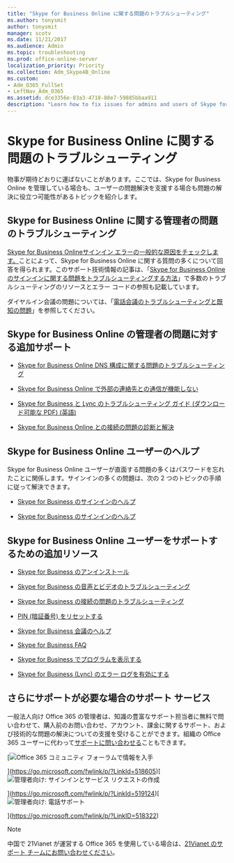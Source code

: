 ```yaml
---
title: "Skype for Business Online に関する問題のトラブルシューティング"
ms.author: tonysmit
author: tonysmit
manager: scotv
ms.date: 11/21/2017
ms.audience: Admin
ms.topic: troubleshooting
ms.prod: office-online-server
localization_priority: Priority
ms.collection: Adm_Skype4B_Online
ms.custom:
- Adm_O365_FullSet
- LeftNav_Adm_O365
ms.assetid: dce3356e-83a3-4718-88e7-59885bbaa911
description: "Learn how to fix issues for admins and users of Skype for Business in Office 365."
---
```


# Skype for Business Online に関する問題のトラブルシューティング

物事が期待どおりに運ばないことがあります。ここでは、Skype for Business Online を管理している場合も、ユーザーの問題解決を支援する場合も問題の解決に役立つ可能性があるトピックを紹介します。
  
## Skype for Business Online に関する管理者の問題のトラブルシューティング

[Skype for Business Onlineサインイン エラーの一般的な原因をチェックします。](troubleshooting-skype-for-business-online-sign-in-errors-for-administrators.md#__toc323194094)ことによって、Skype for Business Online に関する質問の多くについて回答を得られます。このサポート技術情報の記事は、「[Skype for Business Online のサインインに関する問題をトラブルシューティングする方法](https://go.microsoft.com/fwlink/p/?LinkId=747952)」で多数のトラブルシューティングのリソースとエラー コードの参照も記載しています。
  
ダイヤルイン会議の問題については、「[電話会議のトラブルシューティングと既知の問題](../audio-conferencing-in-office-365/audio-conferencing-troubleshooting-and-known-issues.md)」を参照してください。
  
## Skype for Business Online の管理者の問題に対する追加サポート

- [Skype for Business Online DNS 構成に関する問題のトラブルシューティング](https://go.microsoft.com/fwlink/p/?LinkId=786985)
    
- [Skype for Business Online で外部の連絡先との通信が機能しない](https://go.microsoft.com/fwlink/p/?LinkId=786984)
    
- [Skype for Business と Lync のトラブルシューティング ガイド (ダウンロード可能な PDF) (英語)](https://gallery.technet.microsoft.com/office/Skype-for-Business-and-7857597d/view/Discussions)
    
- [Skype for Business Online との接続の問題の診断と解決](https://go.microsoft.com/fwlink/p/?LinkId=786983)
    
## Skype for Business Online ユーザーのヘルプ

Skype for Business Online ユーザーが直面する問題の多くはパスワードを忘れたことに関係します。サインインの多くの問題は、次の 2 つのトピックの手順に従って解決できます。
  
- [Skype for Business のサインインのヘルプ](https://support.office.com/article/448b8ea7-5b33-444a-afd4-175fc9930d05)
    
- [Skype for Business のサインインのヘルプ](https://support.office.com/article/448b8ea7-5b33-444a-afd4-175fc9930d05#bkmk-reset-password)
    
## Skype for Business Online ユーザーをサポートするための追加リソース

- [Skype for Business のアンインストール](https://support.office.com/article/28c4a036-7f22-406c-b7f4-87894cbaf902)
    
- [Skype for Business の音声とビデオのトラブルシューティング](https://support.office.com/article/62777bc6-c52b-47ae-84ba-a8905c3b71dc)
    
- [Skype for Business の接続の問題のトラブルシューティング](https://support.office.com/article/ca302828-783f-425c-bbe2-356348583771)
    
- [PIN (暗証番号) をリセットする](https://support.office.com/article/b62e7fc0-5ccc-4aac-925b-6ab94f18dfcd)
    
- [Skype for Business 会議のヘルプ](https://support.office.com/article/e0bc00a0-b01f-4f51-88fa-6f74abefa203)
    
- [Skype for Business FAQ](https://support.office.com/article/2461b8dd-c825-4e18-9a4c-015bba5a5a7e)
    
- [Skype for Business でプログラムを表示する](https://support.office.com/article/a5e6f4dc-06ac-4ccd-9a52-649b4f4a5306)
    
- [Skype for Business (Lync) のエラー ログを有効にする](https://support.office.com/article/eaf6602b-95e0-4c27-869f-36017475806c)
    
## さらにサポートが必要な場合のサポート サービス
<a name="BK_SupportBridge_1"> </a>

一般法人向け Office 365 の管理者は、知識の豊富なサポート担当者に無料で問い合わせて、購入前のお問い合わせ、アカウント、課金に関するサポート、および技術的な問題の解決についての支援を受けることができます。組織の Office 365 ユーザーに代わって[サポートに問い合わせる](https://go.microsoft.com/fwlink/p/?LinkID=518322)こともできます。
  
[![Office 365 コミュニティ フォーラムで情報を入手](../images/12a746cc-184b-4288-908c-f718ce9c4ba5.png)
  
](https://go.microsoft.com/fwlink/p/?LinkId=518605)[![管理者向け: サインインとサービス リクエストの作成](../images/10862798-181d-47a5-ae4f-3f8d5a2874d4.png)
  
](https://go.microsoft.com/fwlink/p/?LinkId=519124)[![管理者向け: 電話サポート](../images/9f262e67-e8c9-4fc0-85c2-b3f4cfbc064e.png)
  
](https://go.microsoft.com/fwlink/p/?LinkID=518322)
> [!NOTE]
> 中国で 21Vianet が運営する Office 365 を使用している場合は、[21Vianet のサポート チームにお問い合わせください](https://go.microsoft.com/fwlink/p/?linkid=847978)。 
  

